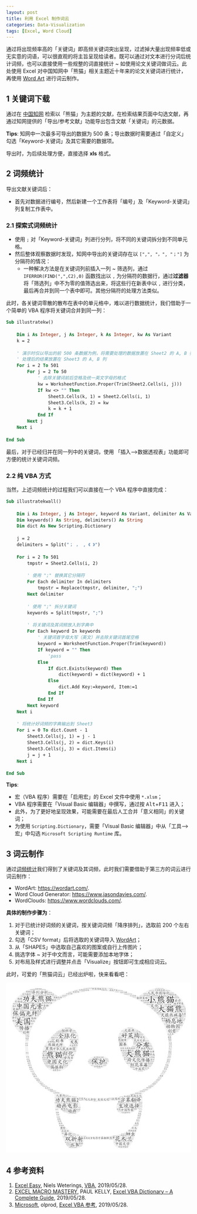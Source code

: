 ```yaml
---
layout: post
title: 利用 Excel 制作词云
categories: Data-Visualization
tags: [Excel, Word Cloud]
---
```


通过将出现频率高的「关键词」即高频关键词突出呈现，过滤掉大量出现频率低或无实意的词语，可以很直观的将主旨呈现给读者。既可以通过对文本进行分词后统计词频，也可以直接使用一些规整的词直接统计 ~ 如使用论文关键词做词云。此处使用 Excel 对中国知网中「熊猫」相关主题近十年来的论文关键词进行统计，再使用 [Word Art](https://wordart.com/) 进行词云制作。

## 1 关键词下载

通过在 [中国知网](https://www.cnki.net/) 检索以「熊猫」为主题的文献，在检索结果页面中勾选文献，再通过知网提供的「导出/参考文献」功能导出包含文献「关键词」的元数据。

**Tips**: 知网中一次最多可导出的数据为 500 条；导出数据时需要通过「自定义」勾选「Keyword-关键词」及其它需要的数据项。

导出时，为后续处理方便，直接选择 **xls** 格式。

## 2 词频统计

导出文献关键词后：

- 首先对数据进行编号，然后新建一个工作表将「编号」及「Keyword-关键词」列复制工作表中。

### 2.1 探索式词频统计

- 使用 `;` 对「Keyword-关键词」列进行分列，将不同的关键词拆分到不同单元格。
- 然后整体观察数据时发现，知网中导出的关键词存在以 `[",", "，", "；"]` 为分隔符的情况：
  - 一种解决方法是在关键词列前插入一列 ~ 筛选列，通过 `IFERROR(FIND(",",C2),0)` 函数找出以 `,` 为分隔符的数据行，通过**过滤器**将「筛选列」中不为零的值筛选出来，将这些行在新表中以 `,` 进行分类，最后再合并到同一个表中即可。其他分隔符的处理方法类似。

此时，各关键词零散的散布在表中的单元格中，难以进行数据统计，我们借助于一个简单的 VBA 程序将关键词合并到同一列：

```vb
Sub illustratekw()

    Dim i As Integer, j As Integer, k As Integer, kw As Variant
    k = 2

    ' 演示时仅以导出的前 500 条数据为例，将需要处理的数据放置在 Sheet2 的 A, B 列
    ' 处理后的结果放置在 Sheet3 的 A, B 列
    For i = 2 To 501
        For j = 2 To 50
            ' 去除关键词前后空格及统一英文字母的格式
            kw = WorksheetFunction.Proper(Trim(Sheet2.Cells(i, j)))
            If kw <> "" Then
                Sheet3.Cells(k, 1) = Sheet2.Cells(i, 1)
                Sheet3.Cells(k, 2) = kw
                k = k + 1
            End If
        Next j
    Next i

End Sub
```

最后，对于已经归并在同一列中的关键词，使用 「插入—>数据透视表」功能即可方便的统计关键词词频。

### 2.2 纯 VBA 方式

当然，上述词频统计的过程我们可以直接在一个 VBA 程序中直接完成：

```vb
Sub illustratekwall()

    Dim i As Integer, j As Integer, keyword As Variant, delimiter As Variant, tmpstr As String
    Dim keywords() As String, delimiters() As String
    Dim dict As New Scripting.Dictionary

    j = 2
    delimiters = Split("； ， , 《 》")

    For i = 2 To 501
        tmpstr = Sheet2.Cells(i, 2)

        ' 使用 ";" 替换其它分隔符
        For Each delimiter In delimiters
            tmpstr = Replace(tmpstr, delimiter, ";")
        Next delimiter

        ' 使用 ";" 拆分关键词
        keywords = Split(tmpstr, ";")

        ' 将关键词及其词频放入到字典中
        For Each keyword In keywords
            ' 关键词首字母大写（英文）并去除关键词首尾空格
            keyword = WorksheetFunction.Proper(Trim(keyword))
            If keyword = "" Then
                'pass
            Else
                If dict.Exists(keyword) Then
                    dict(keyword) = dict(keyword) + 1
                Else
                    dict.Add Key:=keyword, Item:=1
                End If
            End If
        Next keyword
    Next i

    ' 将统计好词频的字典输出到 Sheet3
    For i = 0 To dict.Count - 1
        Sheet3.Cells(j, 1) = j - 1
        Sheet3.Cells(j, 2) = dict.Keys(i)
        Sheet3.Cells(j, 3) = dict.Items(i)
        j = j + 1
    Next i

End Sub
```

**Tips**:

- 宏（VBA 程序）需要在「启用宏」的 Excel 文件中使用 `*.xlsm`；
- VBA 程序需要在「Visual Basic 编辑器」中撰写，通过按 <kbd>Alt</kbd>+<kbd>F11</kbd> 进入；
- 此外，为了更好地呈现效果，可能需要在最后人工合并「意义相同」的关键词；
- 为使用 `Scripting.Dictionary`，需要「Visual Basic 编辑器」中从「工具—>宏」中勾选 `Microsoft Scripting Runtime` 库。

## 3 词云制作

通过[词频统计](#词频统计)我们得到了关键词及其词频，此时我们需要借助于第三方的词云进行词云制作：

- WordArt: <https://wordart.com/>.
- Word Cloud Generator: <https://www.jasondavies.com/>.
- WordClouds: <https://www.wordclouds.com/>.

**具体的制作步骤为**：

1. 对于已统计好词频的关键词，按关键词词频「降序排列」，选取前 200 个左右关键词；
2. 勾选「CSV format」后将选取的关键词导入 [WordArt](https://wordart.com/create)；
3. 从「SHAPES」中选取自己喜欢的图案或自行上传图片；
4. 挑选字体 ~ 对于中文而言，可能需要添加本地字体；
5. 对布局及样式进行调整并点击「Visualize」按钮即可生成相应词云。

此时，可爱的「熊猫词云」已经出炉啦，快来看看吧：

![pandas word cloud](/assets/images/posts/data-visualization/pandas.jpeg)

## 4 参考资料

1. [Excel Easy](https://www.excel-easy.com/), Niels Weterings, [VBA](https://www.excel-easy.com/vba.html), 2019/05/28.
2. [EXCEL MACRO MASTERY](https://excelmacromastery.com/), PAUL KELLY, [Excel VBA Dictionary – A Complete Guide](https://excelmacromastery.com/vba-dictionary/), 2019/05/28.
3. [Microsoft](https://www.microsoft.com/), olprod, [Excel VBA 参考](https://docs.microsoft.com/zh-cn/office/vba/api/overview/excel), 2019/05/28.
